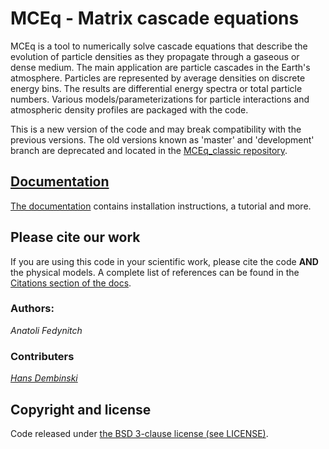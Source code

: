 # MCEq - Matrix cascade equations

MCEq is a tool to numerically solve cascade equations that describe the evolution
of particle densities as they propagate through a gaseous or dense medium.
The main application are particle cascades in the Earth's atmosphere.
Particles are represented by average densities on discrete energy bins.
The results are differential energy spectra or total particle numbers.
Various models/parameterizations for particle interactions and atmospheric
density profiles are packaged with the code.  

This is a new version of the code and may break compatibility with the previous versions. 
The old versions known as 'master' and 'development' branch are deprecated and located in the 
[MCEq_classic repository](https://github.com/afedynitch/MCEq_classic).

## [Documentation](http://mceq.readthedocs.org/en/latest/)

[The documentation](http://mceq.readthedocs.org/en/latest/) contains installation instructions, a tutorial and more.

## Please cite our work

If you are using this code in your scientific work, please cite the code **AND** the
physical models. A complete list of references can be found in the 
[Citations section of the docs](http://mceq.readthedocs.org/en/latest/citations.html).

### Authors:

*Anatoli Fedynitch*

### Contributers

*[Hans Dembinski](https://github.com/HDembinski)*

## Copyright and license

Code released under [the BSD 3-clause license (see LICENSE)](LICENSE).
